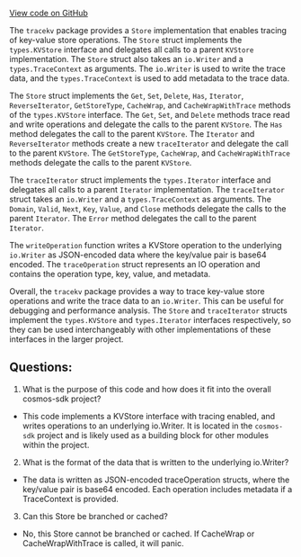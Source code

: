 [View code on GitHub](https://github.com/cosmos/cosmos-sdk/blob/main/store/tracekv/store.go)

The `tracekv` package provides a `Store` implementation that enables tracing of key-value store operations. The `Store` struct implements the `types.KVStore` interface and delegates all calls to a parent `KVStore` implementation. The `Store` struct also takes an `io.Writer` and a `types.TraceContext` as arguments. The `io.Writer` is used to write the trace data, and the `types.TraceContext` is used to add metadata to the trace data.

The `Store` struct implements the `Get`, `Set`, `Delete`, `Has`, `Iterator`, `ReverseIterator`, `GetStoreType`, `CacheWrap`, and `CacheWrapWithTrace` methods of the `types.KVStore` interface. The `Get`, `Set`, and `Delete` methods trace read and write operations and delegate the calls to the parent `KVStore`. The `Has` method delegates the call to the parent `KVStore`. The `Iterator` and `ReverseIterator` methods create a new `traceIterator` and delegate the call to the parent `KVStore`. The `GetStoreType`, `CacheWrap`, and `CacheWrapWithTrace` methods delegate the calls to the parent `KVStore`.

The `traceIterator` struct implements the `types.Iterator` interface and delegates all calls to a parent `Iterator` implementation. The `traceIterator` struct takes an `io.Writer` and a `types.TraceContext` as arguments. The `Domain`, `Valid`, `Next`, `Key`, `Value`, and `Close` methods delegate the calls to the parent `Iterator`. The `Error` method delegates the call to the parent `Iterator`.

The `writeOperation` function writes a KVStore operation to the underlying `io.Writer` as JSON-encoded data where the key/value pair is base64 encoded. The `traceOperation` struct represents an IO operation and contains the operation type, key, value, and metadata.

Overall, the `tracekv` package provides a way to trace key-value store operations and write the trace data to an `io.Writer`. This can be useful for debugging and performance analysis. The `Store` and `traceIterator` structs implement the `types.KVStore` and `types.Iterator` interfaces respectively, so they can be used interchangeably with other implementations of these interfaces in the larger project.
## Questions: 
 1. What is the purpose of this code and how does it fit into the overall cosmos-sdk project?
- This code implements a KVStore interface with tracing enabled, and writes operations to an underlying io.Writer. It is located in the `cosmos-sdk` project and is likely used as a building block for other modules within the project.

2. What is the format of the data that is written to the underlying io.Writer?
- The data is written as JSON-encoded traceOperation structs, where the key/value pair is base64 encoded. Each operation includes metadata if a TraceContext is provided.

3. Can this Store be branched or cached?
- No, this Store cannot be branched or cached. If CacheWrap or CacheWrapWithTrace is called, it will panic.